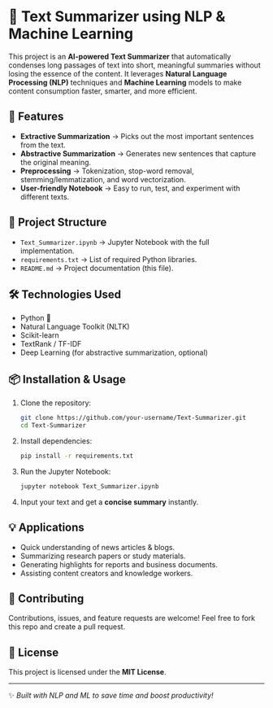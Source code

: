 # 📝 Text Summarizer using NLP & Machine Learning

This project is an **AI-powered Text Summarizer** that automatically condenses long passages of text into short, meaningful summaries without losing the essence of the content. It leverages **Natural Language Processing (NLP)** techniques and **Machine Learning** models to make content consumption faster, smarter, and more efficient.

## 🚀 Features

* **Extractive Summarization** → Picks out the most important sentences from the text.
* **Abstractive Summarization** → Generates new sentences that capture the original meaning.
* **Preprocessing** → Tokenization, stop-word removal, stemming/lemmatization, and word vectorization.
* **User-friendly Notebook** → Easy to run, test, and experiment with different texts.

## 📂 Project Structure

* `Text_Summarizer.ipynb` → Jupyter Notebook with the full implementation.
* `requirements.txt` → List of required Python libraries.
* `README.md` → Project documentation (this file).

## 🛠️ Technologies Used

* Python 🐍
* Natural Language Toolkit (NLTK)
* Scikit-learn
* TextRank / TF-IDF
* Deep Learning (for abstractive summarization, optional)

## 📦 Installation & Usage

1. Clone the repository:

   ```bash
   git clone https://github.com/your-username/Text-Summarizer.git
   cd Text-Summarizer
   ```

2. Install dependencies:

   ```bash
   pip install -r requirements.txt
   ```

3. Run the Jupyter Notebook:

   ```bash
   jupyter notebook Text_Summarizer.ipynb
   ```

4. Input your text and get a **concise summary** instantly.

## 💡 Applications

* Quick understanding of news articles & blogs.
* Summarizing research papers or study materials.
* Generating highlights for reports and business documents.
* Assisting content creators and knowledge workers.

## 🤝 Contributing

Contributions, issues, and feature requests are welcome! Feel free to fork this repo and create a pull request.

## 📜 License

This project is licensed under the **MIT License**.

---

✨ *Built with NLP and ML to save time and boost productivity!*
